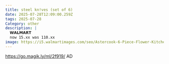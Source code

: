 ```yaml
---
title: steel kn!ves (set of 6)
date: 2025-07-28T12:09:00.259Z
tags: 2025-07-28
Category: other
description: |
  𝗪𝗔𝗟𝗠𝗔𝗥𝗧
  now 15.xx was 110.xx
image: https://i5.walmartimages.com/seo/Astercook-6-Piece-Flower-Kitchen-Knife-Set-German-High-Carbon-Stainless-Steel-Knives-Sets-6-Blade-Guards-Dishwasher-Safe-Perfect-Gifts-Kitchen_a7f47332-7991-409f-8687-4f92bf69495e.20ac010bed860e182e3df1b0ab570918.jpeg?odnHeight=640&odnWidth=640&odnBg=FFFFFF
---
```

https://go.magik.ly/ml/2f919/
AD